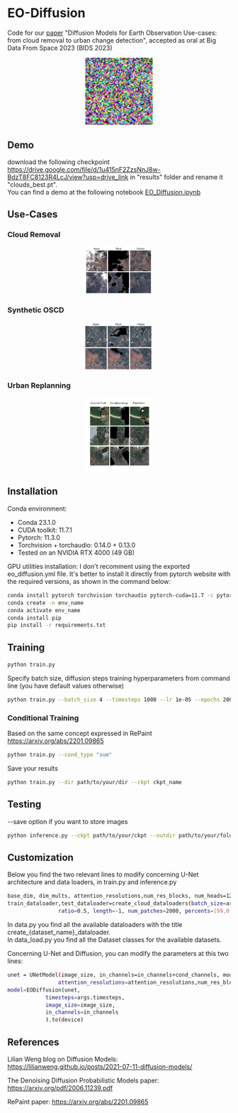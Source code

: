 # EO-Diffusion
Code for our [paper](assets/2023_BIDS_Diffusion_Models_for_EO.pdf) "Diffusion Models for Earth Observation Use-cases: from cloud removal to urban change detection", accepted as oral at Big Data From Space 2023 (BIDS 2023)
<p align="center">
  <img   
  width="30%"
  height="30%" 
  src="assets/diff1.gif">
</p>

## Demo
download the following checkpoint https://drive.google.com/file/d/1u415nF2ZzsNnJ8w-BdzT8FC8123R4LcJ/view?usp=drive_link in "results" folder and rename it "clouds_best.pt". </br>
You can find a demo at the following notebook [EO_Diffusion.ipynb](EO_Diffusion.ipynb)
## Use-Cases
### Cloud Removal
<p align="center">
  <img   
  width="30%"
  height="30%" 
  src="assets/slides_cr.png">
</p>

### Synthetic OSCD
<p align="center">
  <img   
  width="30%"
  height="30%" 
  src="assets/slides_oscd.png">
</p>

### Urban Replanning
<p align="center">
  <img   
  width="30%"
  height="30%" 
  src="assets/inpaint.png">
</p>

## Installation
Conda environment: 
- Conda 23.1.0
- CUDA toolkit: 11.7.1
- Pytorch: 11.3.0
- Torchvision + torchaudio: 0.14.0 + 0.13.0
- Tested on an NVIDIA RTX 4000 (49 GB)

GPU utilities installation:
I don't recomment using the exported eo_diffusion.yml file. It's better to install it directly from pytorch website with the required versions, as shown in the command below:

```bash
conda install pytorch torchvision torchaudio pytorch-cuda=11.7 -c pytorch -c nvidia
conda create -n env_name
conda activate env_name
conda install pip
pip install -r requirements.txt
```

## Training

```bash
python train.py
```

Specify batch size, diffusion steps training hyperparameters from command line (you have default values otherwise)
```bash
python train.py --batch_size 4 --timesteps 1000 --lr 1e-05 --epochs 200
```

### Conditional Training
Based on the same concept expressed in RePaint https://arxiv.org/abs/2201.09865
```bash
python train.py --cond_type "sum"
```

Save your results
```bash
python train.py --dir path/to/your/dir --ckpt ckpt_name
```

## Testing
--save option if you want to store images
```bash
python inference.py --ckpt path/to/your/ckpt --outdir path/to/your/folder_samples --save
```

## Customization
Below you find the two relevant lines to modify concerning U-Net architecture and data loaders, in train.py and inference.py
```bash
base_dim, dim_mults, attention_resolutions,num_res_blocks, num_heads=128,[1,2,3,4],[4,8],2,8
train_dataloader,test_dataloader=create_cloud_dataloaders(batch_size=args.batch_size, num_workers=4, size=image_size,
                ratio=0.5, length=-1, num_patches=2000, percents=[99,0,70])
```
In data.py you find all the available dataloaders with the title create_{dataset_name}_dataloader. </br>
In data_load.py you find all the Dataset classes for the available datasets. 

Concerning U-Net and Diffusion, you can modify the parameters at this two lines:
```bash
unet = UNetModel(image_size, in_channels=in_channels+cond_channels, model_channels=base_dim, out_channels=out_channels, channel_mult=dim_mults, 
                attention_resolutions=attention_resolutions,num_res_blocks=num_res_blocks, num_heads=num_heads, num_classes=num_classes)
model=EODiffusion(unet,
            timesteps=args.timesteps,
            image_size=image_size,
            in_channels=in_channels
            ).to(device)
```

## References

Lilian Weng blog on Diffusion Models: https://lilianweng.github.io/posts/2021-07-11-diffusion-models/

The Denoising Diffusion Probabilistic Models paper: https://arxiv.org/pdf/2006.11239.pdf 

RePaint paper: https://arxiv.org/abs/2201.09865

